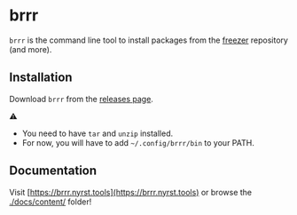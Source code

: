 # brrr

`brrr` is the command line tool to install packages from the [freezer](https://github.com/SiegfriedEhret/freezer) repository (and more).

## Installation

Download `brrr` from the [releases page](https://github.com/SiegfriedEhret/brrr/releases).

:warning:

- You need to have `tar` and `unzip` installed.
- For now, you will have to add `~/.config/brrr/bin` to your PATH.

## Documentation

Visit [https://brrr.nyrst.tools](https://brrr.nyrst.tools) or browse the [./docs/content/](./docs/content/) folder!
